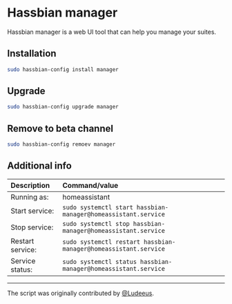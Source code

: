 # Hassbian manager

Hassbian manager is a web UI tool that can help you manage your suites.

## Installation

```bash
sudo hassbian-config install manager
```

## Upgrade

```bash
sudo hassbian-config upgrade manager
```

## Remove to beta channel

```bash
sudo hassbian-config remoev manager
```

## Additional info

Description | Command/value
:--- | :---
Running as: | homeassistant
Start service: | `sudo systemctl start hassbian-manager@homeassistant.service`
Stop service: | `sudo systemctl stop hassbian-manager@homeassistant.service`
Restart service: | `sudo systemctl restart hassbian-manager@homeassistant.service`
Service status: | `sudo systemctl status hassbian-manager@homeassistant.service`

***

The script was originally contributed by [@Ludeeus][ludeeus].

<!--- Links --->
[ludeeus]: https://github.com/ludeeus
